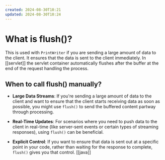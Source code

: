 ```yaml
---
created: 2024-08-30T10:21
updated: 2024-08-30T10:24
---
```

# What is flush()?
This is used with `PrintWriter` if you are sending a large amount of data to the client. It ensures that the data is sent to the client immediately. In [[servlet]] the servlet container automatically flushes after the buffer at the end of the request handling the process. 

## When to call flush() manually?
- **Large Data Streams**: If you're sending a large amount of data to the client and want to ensure that the client starts receiving data as soon as possible, you might use `flush()` to send the buffered content partway through processing.
    
- **Real-Time Updates**: For scenarios where you need to push data to the client in real-time (like server-sent events or certain types of streaming responses), using `flush()` can be beneficial.
    
- **Explicit Control**: If you want to ensure that data is sent out at a specific point in your code, rather than waiting for the response to complete, `flush()` gives you that control.
[[java]]